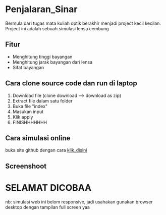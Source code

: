 # Penjalaran_Sinar
Bermula dari tugas mata kuliah optik berakhir menjadi project kecil kecilan. Project ini adalah sebuah simulasi lensa cembung

## Fitur
- Menghitung tinggi bayangan
- Menghitung jarak bayangan dari lensa
- Sifat bayangan


## Cara clone source code dan run di laptop
1. Download file (clone download --> download as zip)
2. Extract file dalam satu folder
3. Buka file "index"
4. Masukan input
5. Klik apply
6. FINISHHHHHHH

## Cara simulasi online
buka site github dengan cara [klik_disini](https://mahardhikaa.github.io/Penjalaran_Sinar)

## Screenshoot

# SELAMAT DICOBAA

nb: simulasi web ini belom responsive, jadi usahakan gunakan browser desktop dengan tampilan full screen yaa
